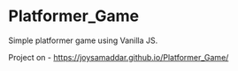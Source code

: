 # Platformer_Game
Simple platformer game using Vanilla JS.

Project on - https://joysamaddar.github.io/Platformer_Game/
